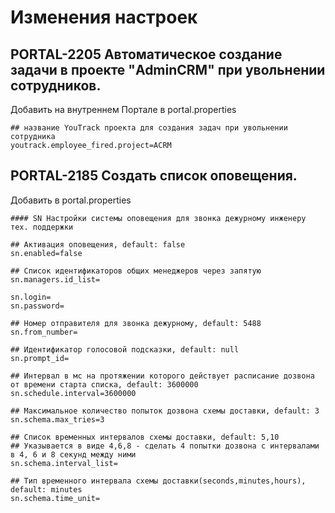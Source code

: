 # Изменения настроек

## PORTAL-2205 Автоматическое создание задачи в проекте "AdminCRM" при увольнении сотрудников.
Добавить на внутреннем Портале в portal.properties
```
## название YouTrack проекта для создания задач при увольнении сотрудника
youtrack.employee_fired.project=ACRM
```

## PORTAL-2185 Создать список оповещения.
Добавить в portal.properties
```
#### SN Настройки системы оповещения для звонка дежурному инженеру тех. поддержки

## Активация оповещения, default: false
sn.enabled=false

## Список идентификаторов общих менеджеров через запятую
sn.managers.id_list=

sn.login=
sn.password=

## Номер отправителя для звонка дежурному, default: 5488
sn.from_number=

## Идентификатор голосовой подсказки, default: null
sn.prompt_id=

## Интервал в мс на протяжении которого действует расписание дозвона от времени старта списка, default: 3600000
sn.schedule.interval=3600000

## Максимальное количество попыток дозвона схемы доставки, default: 3
sn.schema.max_tries=3

## Список временных интервалов схемы доставки, default: 5,10
## Указывается в виде 4,6,8 - сделать 4 попытки дозвона с интервалами в 4, 6 и 8 секунд между ними
sn.schema.interval_list=

## Тип временного интервала схемы доставки(seconds,minutes,hours), default: minutes
sn.schema.time_unit=
```